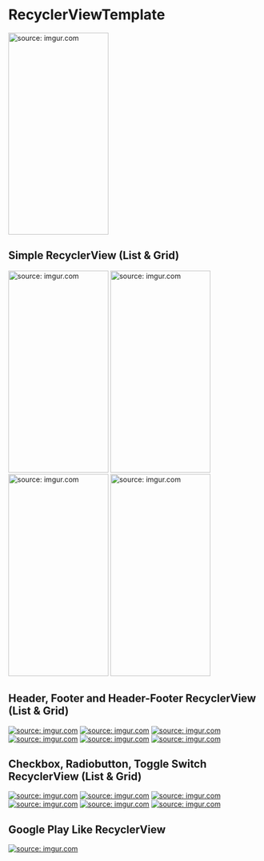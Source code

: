 # RecyclerViewTemplate


<a href="http://imgur.com/izpFm5a"><img src="http://i.imgur.com/izpFm5a.png" title="source: imgur.com" height="403" width="200"/></a>

Simple RecyclerView (List & Grid)
---------------------------------

<a href="http://imgur.com/O82WCuh"><img src="http://i.imgur.com/O82WCuh.png" title="source: imgur.com" height="403" width="200" /></a> <a href="http://imgur.com/ODaJwUJ"><img src="http://i.imgur.com/ODaJwUJ.png" title="source: imgur.com" height="403" width="200" /></a> <a href="http://imgur.com/kuSP6oi"><img src="http://i.imgur.com/kuSP6oi.png" title="source: imgur.com" height="403" width="200" /></a> <a href="http://imgur.com/7skEIav"><img src="http://i.imgur.com/7skEIav.png" title="source: imgur.com" height="403" width="200"/></a>


Header, Footer and Header-Footer RecyclerView (List & Grid)
----------------------------------------------

<a href="http://imgur.com/xuNRVGb"><img src="http://i.imgur.com/xuNRVGb.png" title="source: imgur.com" /></a> <a href="http://imgur.com/yY9f3IE"><img src="http://i.imgur.com/yY9f3IE.png" title="source: imgur.com" /></a> <a href="http://imgur.com/aMVME9D"><img src="http://i.imgur.com/aMVME9D.png" title="source: imgur.com" /></a> <a href="http://imgur.com/uRu7HRi"><img src="http://i.imgur.com/uRu7HRi.png" title="source: imgur.com" /></a> <a href="http://imgur.com/yZSBkCm"><img src="http://i.imgur.com/yZSBkCm.png" title="source: imgur.com" /></a> <a href="http://imgur.com/RxxEk5j"><img src="http://i.imgur.com/RxxEk5j.png" title="source: imgur.com" /></a>

Checkbox, Radiobutton, Toggle Switch RecyclerView (List & Grid)
---------------------------------------------------------------

<a href="http://imgur.com/Ss0mQBs"><img src="http://i.imgur.com/Ss0mQBs.png" title="source: imgur.com" /></a> <a href="http://imgur.com/DBMdyhx"><img src="http://i.imgur.com/DBMdyhx.png" title="source: imgur.com" /></a> <a href="http://imgur.com/3VUsHnN"><img src="http://i.imgur.com/3VUsHnN.png" title="source: imgur.com" /></a> <a href="http://imgur.com/17oai4e"><img src="http://i.imgur.com/17oai4e.png" title="source: imgur.com" /></a> <a href="http://imgur.com/kdYg2OF"><img src="http://i.imgur.com/kdYg2OF.png" title="source: imgur.com" /></a> <a href="http://imgur.com/vXbwUSR"><img src="http://i.imgur.com/vXbwUSR.png" title="source: imgur.com" /></a>


Google Play Like RecyclerView
-----------------------------

<a href="http://imgur.com/dayfl1q"><img src="http://i.imgur.com/dayfl1q.png" title="source: imgur.com" /></a>
